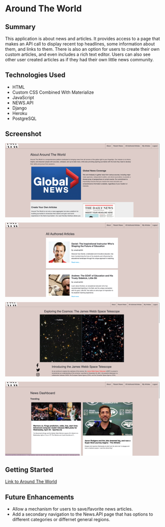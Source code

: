 # Around The World

## Summary

This application is about news and articles. It provides access to a page that makes an API call to display recent top headlines, some information about them, and links to them. There is also an option for users to create their own custom articles, and even includes a rich text editor. Users can also see other user created articles as if they had their own little news community.

## Technologies Used

- HTML
- Custom CSS Combined With Materialize
- JavaScript
- NEWS.API
- Django
- Heroku
- PostgreSQL

## Screenshot

![Images of my project interface](staticfiles/images/About.png)

![Images of my project interface](staticfiles/images/All_Authored_Articles.png)

![Images of my project interface](staticfiles/images/Article_detail.png)

![Images of my project interface](staticfiles/images/News_Dashboard.png)

## Getting Started

[Link to Around The World](https://around-the-world.herokuapp.com/all/)

## Future Enhancements

- Allow a mechanism for users to save/favorite news articles.
- Add a secondary navigation to the News.API page that has options to different categories or differnet general regions.
